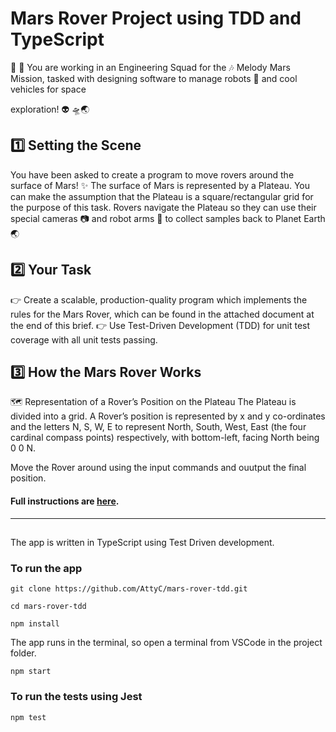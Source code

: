 # Mars Rover Project using TDD and TypeScript

👾 🚀 You are working in an Engineering Squad for the 🎶 Melody Mars Mission,
tasked with designing software to manage robots 🤖 and cool vehicles for space

exploration! 👽 🛸🌏

## 1️⃣ Setting the Scene

You have been asked to create a program to move rovers around the surface of Mars!
✨
The surface of Mars is represented by a Plateau. You can make the assumption that the
Plateau is a square/rectangular grid for the purpose of this task.
Rovers navigate the Plateau so they can use their special cameras 📷 and robot arms
🦾 to collect samples back to Planet Earth 🌏

## 2️⃣ Your Task

👉 Create a scalable, production-quality program which implements the rules for the Mars Rover, which can be
found in the attached document at the end of this brief.
👉 Use Test-Driven Development (TDD) for unit test coverage with all unit tests passing.

## 3️⃣ How the Mars Rover Works

🗺 Representation of a Rover’s Position on the Plateau
The Plateau is divided into a grid. A Rover’s position is represented by x and y
co-ordinates and the letters N, S, W, E to represent North, South, West, East (the four
cardinal compass points) respectively, with bottom-left, facing North being 0 0 N.

Move the Rover around using the input commands and ouutput the final position.

#### Full instructions are [here](/files/Mars_Rover_Brief_1.1.0.pdf).

---

##

The app is written in TypeScript using Test Driven development.

### To run the app

`git clone https://github.com/AttyC/mars-rover-tdd.git`

`cd mars-rover-tdd`

`npm install`

The app runs in the terminal, so open a terminal from VSCode in the project folder.

`npm start`

### To run the tests using Jest

`npm test`
